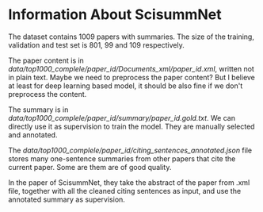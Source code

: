 # Information About ScisummNet

The dataset contains 1009 papers with summaries.  The size of the training, validation and test set is 801, 99 and 109 respectively.

The paper content is in *data/top1000_complele/paper_id/Documents_xml/paper_id.xml*, written not in plain text. Maybe we need to 
preprocess the paper content? But I believe at least for deep learning based model, it should be also fine if we don't preprocess the content.

The summary is in *data/top1000_complele/paper_id/summary/paper_id.gold.txt*. We can directly use it as supervision to train the model.
They are manually selected and annotated.

The *data/top1000_complele/paper_id/citing_sentences_annotated.json* file stores many one-sentence summaries from other papers that cite the current paper.
Some are them are of good quality.

In the paper of ScisummNet, they take the abstract of the paper from .xml file, together with all the cleaned citing sentences as input, and use the 
annotated summary as supervision.
